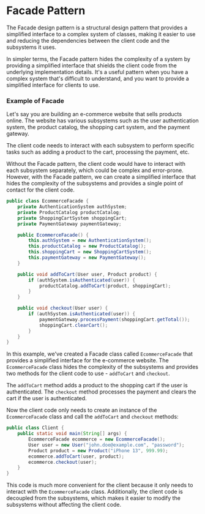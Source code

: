 # Facade Pattern
The Facade design pattern is a structural design pattern that provides a simplified interface to a complex system of classes, making it easier to use and reducing the dependencies between the client code and the subsystems it uses.

In simpler terms, the Facade pattern hides the complexity of a system by providing a simplified interface that shields the client code from the underlying implementation details. It's a useful pattern when you have a complex system that's difficult to understand, and you want to provide a simplified interface for clients to use.

### Example of Facade
Let's say you are building an e-commerce website that sells products online. The website has various subsystems such as the user authentication system, the product catalog, the shopping cart system, and the payment gateway.

The client code needs to interact with each subsystem to perform specific tasks such as adding a product to the cart, processing the payment, etc.

Without the Facade pattern, the client code would have to interact with each subsystem separately, which could be complex and error-prone. However, with the Facade pattern, we can create a simplified interface that hides the complexity of the subsystems and provides a single point of contact for the client code.
```java
public class EcommerceFacade {
    private AuthenticationSystem authSystem;
    private ProductCatalog productCatalog;
    private ShoppingCartSystem shoppingCart;
    private PaymentGateway paymentGateway;

    public EcommerceFacade() {
        this.authSystem = new AuthenticationSystem();
        this.productCatalog = new ProductCatalog();
        this.shoppingCart = new ShoppingCartSystem();
        this.paymentGateway = new PaymentGateway();
    }

    public void addToCart(User user, Product product) {
        if (authSystem.isAuthenticated(user)) {
            productCatalog.addToCart(product, shoppingCart);
        }
    }

    public void checkout(User user) {
        if (authSystem.isAuthenticated(user)) {
            paymentGateway.processPayment(shoppingCart.getTotal());
            shoppingCart.clearCart();
        }
    }
}
```
In this example, we've created a Facade class called `EcommerceFacade` that provides a simplified interface for the e-commerce website. The `EcommerceFacade` class hides the complexity of the subsystems and provides two methods for the client code to use - `addToCart` and `checkout`.

The `addToCart` method adds a product to the shopping cart if the user is authenticated. The `checkout` method processes the payment and clears the cart if the user is authenticated.

Now the client code only needs to create an instance of the `EcommerceFacade` class and call the `addToCart` and `checkout` methods:
```java
public class Client {
    public static void main(String[] args) {
        EcommerceFacade ecommerce = new EcommerceFacade();
        User user = new User("john.doe@example.com", "password");
        Product product = new Product("iPhone 13", 999.99);
        ecommerce.addToCart(user, product);
        ecommerce.checkout(user);
    }
}
```
This code is much more convenient for the client because it only needs to interact with the `EcommerceFacade` class. Additionally, the client code is decoupled from the subsystems, which makes it easier to modify the subsystems without affecting the client code.
